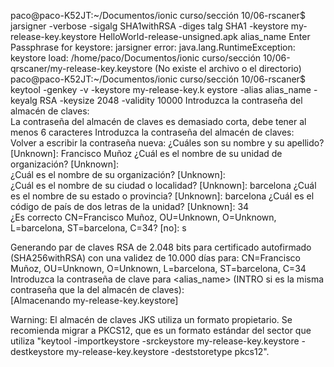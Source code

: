 
paco@paco-K52JT:~/Documentos/ionic curso/sección 10/06-rscaner$ jarsigner -verbose -sigalg SHA1withRSA -diges
talg SHA1 -keystore my-release-key.keystore HelloWorld-release-unsigned.apk alias_name
Enter Passphrase for keystore: 
jarsigner error: java.lang.RuntimeException: keystore load: /home/paco/Documentos/ionic curso/sección 10/06-qrscaner/my-release-key.keystore (No existe el archivo o el directorio)
paco@paco-K52JT:~/Documentos/ionic curso/sección 10/06-rscaner$ keytool -genkey -v -keystore my-release-key.k
eystore -alias alias_name -keyalg RSA -keysize 2048 -validity 10000
Introduzca la contraseña del almacén de claves:  
La contraseña del almacén de claves es demasiado corta, debe tener al menos 6 caracteres
Introduzca la contraseña del almacén de claves:  
Volver a escribir la contraseña nueva: 
¿Cuáles son su nombre y su apellido?
  [Unknown]:  Francisco Muñoz
¿Cuál es el nombre de su unidad de organización?
  [Unknown]:  
¿Cuál es el nombre de su organización?
  [Unknown]:  
¿Cuál es el nombre de su ciudad o localidad?
  [Unknown]:  barcelona
¿Cuál es el nombre de su estado o provincia?
  [Unknown]:  barcelona
¿Cuál es el código de país de dos letras de la unidad?
  [Unknown]:  34  
¿Es correcto CN=Francisco Muñoz, OU=Unknown, O=Unknown, L=barcelona, ST=barcelona, C=34?
  [no]:  s

Generando par de claves RSA de 2.048 bits para certificado autofirmado (SHA256withRSA) con una validez de 10.000 días
        para: CN=Francisco Muñoz, OU=Unknown, O=Unknown, L=barcelona, ST=barcelona, C=34
Introduzca la contraseña de clave para <alias_name>
        (INTRO si es la misma contraseña que la del almacén de claves):  
[Almacenando my-release-key.keystore]

Warning:
El almacén de claves JKS utiliza un formato propietario. Se recomienda migrar a PKCS12, que es un formato estándar del sector que utiliza "keytool -importkeystore -srckeystore my-release-key.keystore -destkeystore my-release-key.keystore -deststoretype pkcs12".